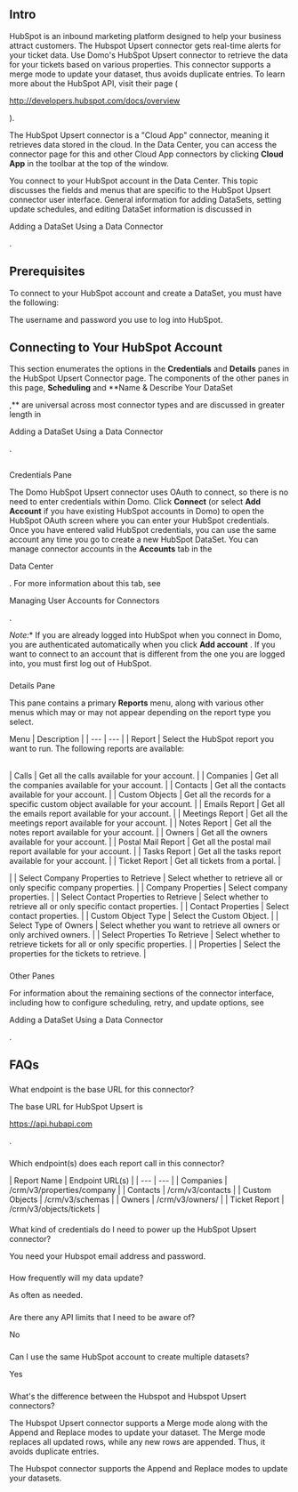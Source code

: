 

Intro
-------

HubSpot is an inbound marketing platform designed to help your business attract customers. The Hubspot Upsert connector gets real-time alerts for your ticket data. Use Domo's HubSpot Upsert connector to retrieve the data for your tickets based on various properties. This connector supports a merge mode to update your dataset, thus avoids duplicate entries. To learn more about the HubSpot API, visit their page (

http://developers.hubspot.com/docs/overview

).


 The HubSpot Upsert connector is a "Cloud App" connector, meaning it retrieves data stored in the cloud. In the Data Center, you can access the connector page for this and other Cloud App connectors by clicking
 ****Cloud App****
 in the toolbar at the top of the window.


 You connect to your HubSpot account in the Data Center. This topic discusses the fields and menus that are specific to the HubSpot Upsert connector user interface. General information for adding DataSets, setting update schedules, and editing DataSet information is discussed in

Adding a DataSet Using a Data Connector

.


 Prerequisites
---------------

To connect to your HubSpot account and create a DataSet, you must have the following:

 The username and password you use to log into HubSpot.

Connecting to Your HubSpot Account
------------------------------------

This section enumerates the options in the
 **Credentials**
 and
 **Details**
 panes in the HubSpot Upsert Connector page. The components of the other panes in this page,
 **Scheduling**
 and
 **Name & Describe Your DataSet

,**
 are universal across most connector types and are discussed in greater length in

Adding a DataSet Using a Data Connector

.

##
 Credentials Pane

The Domo HubSpot Upsert connector uses OAuth to connect, so there is no need to enter credentials within Domo. Click
 **Connect**
 (or select
 **Add Account**
 if you have existing HubSpot accounts in Domo) to open the HubSpot OAuth screen where you can enter your HubSpot credentials. Once you have entered valid HubSpot credentials, you can use the same account any time you go to create a new HubSpot DataSet. You can manage connector accounts in the
 **Accounts**
 tab in the

Data Center

. For more information about this tab, see

Managing User Accounts for Connectors

.

*Note:**
 If you are already logged into HubSpot when you connect in Domo, you are authenticated automatically when you click
 **Add account**
 . If you want to connect to an account that is different from the one you are logged into, you must first log out of HubSpot.


###
 Details Pane

This pane contains a primary
 **Reports**
 menu, along with various other menus which may or may not appear depending on the report type you select.


 Menu
  |
 Description
  |
| --- | --- |
|
 Report
  |
 Select the HubSpot report you want to run. The following reports are available:


|  |  |
| --- | --- |
|
 Calls
  |
 Get all the calls available for your account.
  |
|
 Companies
  |
 Get all the companies available for your account.
  |
|
 Contacts
  |
 Get all the contacts available for your account.
  |
|
 Custom Objects
  |
 Get all the records for a specific custom object available for your account.
  |
|
 Emails Report
  |
 Get all the emails report available for your account.
  |
|
 Meetings Report
  |
 Get all the meetings report available for your account.
  |
|
 Notes Report
  |
 Get all the notes report available for your account.
  |
|
 Owners
  |
 Get all the owners available for your account.
  |
|
 Postal Mail Report
  |
 Get all the postal mail report available for your account.
  |
|
 Tasks Report
  |
 Get all the tasks report available for your account.
  |
|
 Ticket Report
  |
 Get all tickets from a portal.
  |

|
|
 Select Company Properties to Retrieve
  |
 Select whether to retrieve all or only specific company properties.
  |
|
 Company Properties
  |
 Select company properties.
  |
|
 Select Contact Properties to Retrieve
  |
 Select whether to retrieve all or only specific contact properties.
  |
|
 Contact Properties
  |
 Select contact properties.
  |
|
 Custom Object Type
  |
 Select the Custom Object.
  |
|
 Select Type of Owners
  |
 Select whether you want to retrieve all owners or only archived owners.
  |
|
 Select Properties To Retrieve
  |
 Select whether to retrieve tickets for all or only specific properties.
  |
|
 Properties
  |
 Select the properties for the tickets to retrieve.
  |


###
 Other Panes

For information about the remaining sections of the connector interface, including how to configure scheduling, retry, and update options, see

Adding a DataSet Using a Data Connector

.

FAQs
-------

###

What endpoint is the base URL for this connector?

The base URL for HubSpot Upsert is

https://api.hubapi.com

.

###

Which endpoint(s) does each report call in this connector?


|
 Report Name
  |
 Endpoint URL(s)
  |
| --- | --- |
|
 Companies
  |
 /crm/v3/properties/company
  |
|
 Contacts
  |
 /crm/v3/contacts
  |
|
 Custom Objects
  |
 /crm/v3/schemas
  |
|
 Owners
  |
 /crm/v3/owners/
  |
|
 Ticket Report
  |
 /crm/v3/objects/tickets
  |


####

What kind of credentials do I need to power up the HubSpot Upsert connector?

You need your Hubspot email address and password.

###

How frequently will my data update?

As often as needed.

###

Are there any API limits that I need to be aware of?

No

###

Can I use the same HubSpot account to create multiple datasets?

Yes

###

What's the difference between the Hubspot and Hubspot Upsert connectors?

The Hubspot Upsert connector supports a Merge mode along with the Append and Replace modes to update your dataset. The Merge mode replaces all updated rows, while any new rows are appended. Thus, it avoids duplicate entries.


 The Hubspot connector supports the Append and Replace modes to update your datasets.


